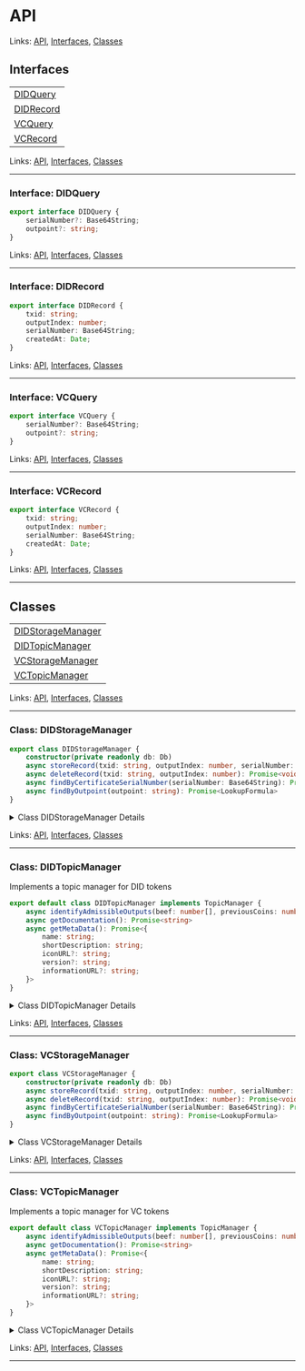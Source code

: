 # API

Links: [API](#api), [Interfaces](#interfaces), [Classes](#classes)

## Interfaces

| |
| --- |
| [DIDQuery](#interface-didquery) |
| [DIDRecord](#interface-didrecord) |
| [VCQuery](#interface-vcquery) |
| [VCRecord](#interface-vcrecord) |

Links: [API](#api), [Interfaces](#interfaces), [Classes](#classes)

---

### Interface: DIDQuery

```ts
export interface DIDQuery {
    serialNumber?: Base64String;
    outpoint?: string;
}
```

Links: [API](#api), [Interfaces](#interfaces), [Classes](#classes)

---
### Interface: DIDRecord

```ts
export interface DIDRecord {
    txid: string;
    outputIndex: number;
    serialNumber: Base64String;
    createdAt: Date;
}
```

Links: [API](#api), [Interfaces](#interfaces), [Classes](#classes)

---
### Interface: VCQuery

```ts
export interface VCQuery {
    serialNumber?: Base64String;
    outpoint?: string;
}
```

Links: [API](#api), [Interfaces](#interfaces), [Classes](#classes)

---
### Interface: VCRecord

```ts
export interface VCRecord {
    txid: string;
    outputIndex: number;
    serialNumber: Base64String;
    createdAt: Date;
}
```

Links: [API](#api), [Interfaces](#interfaces), [Classes](#classes)

---
## Classes

| |
| --- |
| [DIDStorageManager](#class-didstoragemanager) |
| [DIDTopicManager](#class-didtopicmanager) |
| [VCStorageManager](#class-vcstoragemanager) |
| [VCTopicManager](#class-vctopicmanager) |

Links: [API](#api), [Interfaces](#interfaces), [Classes](#classes)

---

### Class: DIDStorageManager

```ts
export class DIDStorageManager {
    constructor(private readonly db: Db) 
    async storeRecord(txid: string, outputIndex: number, serialNumber: Base64String): Promise<void> 
    async deleteRecord(txid: string, outputIndex: number): Promise<void> 
    async findByCertificateSerialNumber(serialNumber: Base64String): Promise<LookupFormula> 
    async findByOutpoint(outpoint: string): Promise<LookupFormula> 
}
```

<details>

<summary>Class DIDStorageManager Details</summary>

#### Constructor

Constructs a new DIDStorage instance

```ts
constructor(private readonly db: Db) 
```

Argument Details

+ **db**
  + connected mongo database instance

#### Method deleteRecord

Delete a matching DID record

```ts
async deleteRecord(txid: string, outputIndex: number): Promise<void> 
```

Argument Details

+ **txid**
  + transaction id
+ **outputIndex**
  + index of the UTXO

#### Method findByCertificateSerialNumber

Find a matching DID record by matching certificate serial number

```ts
async findByCertificateSerialNumber(serialNumber: Base64String): Promise<LookupFormula> 
```

Returns

- Returns matching UTXO references

Argument Details

+ **serialNumber**
  + Unique certificate serial number to query by

#### Method findByOutpoint

Find a matching DID record by matching outpoint

```ts
async findByOutpoint(outpoint: string): Promise<LookupFormula> 
```

Returns

- Returns matching UTXO references

Argument Details

+ **outpoint**
  + Outpoint to query by (format: "txid.outputIndex")

#### Method storeRecord

Stores a new DID record

```ts
async storeRecord(txid: string, outputIndex: number, serialNumber: Base64String): Promise<void> 
```

Argument Details

+ **txid**
  + transaction id
+ **outputIndex**
  + index of the UTXO
+ **serialNumber**
  + certificate serial number to store

</details>

Links: [API](#api), [Interfaces](#interfaces), [Classes](#classes)

---
### Class: DIDTopicManager

Implements a topic manager for DID tokens

```ts
export default class DIDTopicManager implements TopicManager {
    async identifyAdmissibleOutputs(beef: number[], previousCoins: number[]): Promise<AdmittanceInstructions> 
    async getDocumentation(): Promise<string> 
    async getMetaData(): Promise<{
        name: string;
        shortDescription: string;
        iconURL?: string;
        version?: string;
        informationURL?: string;
    }> 
}
```

<details>

<summary>Class DIDTopicManager Details</summary>

#### Method getDocumentation

Get the documentation associated with this DID topic manager

```ts
async getDocumentation(): Promise<string> 
```

Returns

A promise that resolves to a string containing the documentation

#### Method getMetaData

Get metadata about the topic manager

```ts
async getMetaData(): Promise<{
    name: string;
    shortDescription: string;
    iconURL?: string;
    version?: string;
    informationURL?: string;
}> 
```

Returns

A promise that resolves to an object containing metadata

Throws

An error indicating the method is not implemented

#### Method identifyAdmissibleOutputs

Returns the outputs from the DID transaction that are admissible.

```ts
async identifyAdmissibleOutputs(beef: number[], previousCoins: number[]): Promise<AdmittanceInstructions> 
```

Returns

A promise that resolves with the admittance instructions

Argument Details

+ **beef**
  + The transaction data in BEEF format
+ **previousCoins**
  + The previous coins to consider

</details>

Links: [API](#api), [Interfaces](#interfaces), [Classes](#classes)

---
### Class: VCStorageManager

```ts
export class VCStorageManager {
    constructor(private readonly db: Db) 
    async storeRecord(txid: string, outputIndex: number, serialNumber: Base64String): Promise<void> 
    async deleteRecord(txid: string, outputIndex: number): Promise<void> 
    async findByCertificateSerialNumber(serialNumber: Base64String): Promise<LookupFormula> 
    async findByOutpoint(outpoint: string): Promise<LookupFormula> 
}
```

<details>

<summary>Class VCStorageManager Details</summary>

#### Constructor

Constructs a new VCStorage instance

```ts
constructor(private readonly db: Db) 
```

Argument Details

+ **db**
  + connected mongo database instance

#### Method deleteRecord

Delete a matching VC record

```ts
async deleteRecord(txid: string, outputIndex: number): Promise<void> 
```

Argument Details

+ **txid**
  + transaction id
+ **outputIndex**
  + index of the UTXO

#### Method findByCertificateSerialNumber

Find a matching VC record by matching certificate serial number

```ts
async findByCertificateSerialNumber(serialNumber: Base64String): Promise<LookupFormula> 
```

Returns

- Returns matching UTXO references

Argument Details

+ **serialNumber**
  + Unique certificate serial number to query by

#### Method findByOutpoint

Find a matching VC record by matching outpoint

```ts
async findByOutpoint(outpoint: string): Promise<LookupFormula> 
```

Returns

- Returns matching UTXO references

Argument Details

+ **outpoint**
  + Outpoint to query by (format: "txid.outputIndex")

#### Method storeRecord

Stores a new VC record

```ts
async storeRecord(txid: string, outputIndex: number, serialNumber: Base64String): Promise<void> 
```

Argument Details

+ **txid**
  + transaction id
+ **outputIndex**
  + index of the UTXO
+ **serialNumber**
  + certificate serial number to store

</details>

Links: [API](#api), [Interfaces](#interfaces), [Classes](#classes)

---
### Class: VCTopicManager

Implements a topic manager for VC tokens

```ts
export default class VCTopicManager implements TopicManager {
    async identifyAdmissibleOutputs(beef: number[], previousCoins: number[]): Promise<AdmittanceInstructions> 
    async getDocumentation(): Promise<string> 
    async getMetaData(): Promise<{
        name: string;
        shortDescription: string;
        iconURL?: string;
        version?: string;
        informationURL?: string;
    }> 
}
```

<details>

<summary>Class VCTopicManager Details</summary>

#### Method getDocumentation

Get the documentation associated with this DID topic manager

```ts
async getDocumentation(): Promise<string> 
```

Returns

A promise that resolves to a string containing the documentation

#### Method getMetaData

Get metadata about the topic manager

```ts
async getMetaData(): Promise<{
    name: string;
    shortDescription: string;
    iconURL?: string;
    version?: string;
    informationURL?: string;
}> 
```

Returns

A promise that resolves to an object containing metadata

Throws

An error indicating the method is not implemented

#### Method identifyAdmissibleOutputs

Returns the outputs from the VC transaction that are admissible.

```ts
async identifyAdmissibleOutputs(beef: number[], previousCoins: number[]): Promise<AdmittanceInstructions> 
```

Returns

A promise that resolves with the admittance instructions

Argument Details

+ **beef**
  + The transaction data in BEEF format
+ **previousCoins**
  + The previous coins to consider

</details>

Links: [API](#api), [Interfaces](#interfaces), [Classes](#classes)

---
